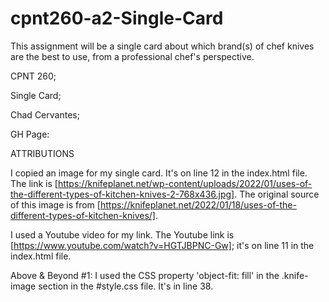# cpnt260-a2-Single-Card
This assignment will be a single card about which brand(s) of chef knives are the best to use, from a professional chef's perspective.

CPNT 260; 

Single Card;

Chad Cervantes; 

GH Page:

ATTRIBUTIONS

I copied an image for my single card. It's on line 12 in the index.html file. The link is [https://knifeplanet.net/wp-content/uploads/2022/01/uses-of-the-different-types-of-kitchen-knives-2-768x436.jpg]. The original source of this image is from [https://knifeplanet.net/2022/01/18/uses-of-the-different-types-of-kitchen-knives/].

I used a Youtube video for my link. The Youtube link is [https://www.youtube.com/watch?v=HGTJBPNC-Gw]; it's on line 11 in the index.html file.

Above & Beyond #1: I used the CSS property 'object-fit: fill' in the .knife-image section in the #style.css file. It's in line 38. 